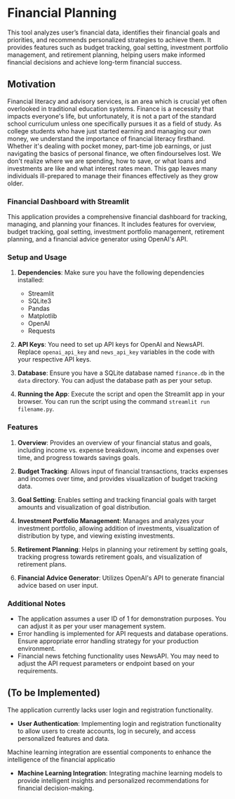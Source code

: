 # Financial Planning

This tool analyzes user’s financial data, identifies their financial goals and priorities, and recommends personalized strategies to achieve them. It provides features such as budget tracking, goal setting, investment portfolio management, and retirement planning, helping users make informed financial decisions and achieve long-term financial success.

## Motivation 
Financial literacy and advisory services, is an area which is crucial yet often overlooked in traditional education systems. Finance is a necessity that impacts everyone's life, but unfortunately, it is not a part of the standard school curriculum unless one specifically pursues it as a field of study.
As college students who have just started earning and managing our own money, we understand the importance of financial literacy firsthand. Whether it's dealing with pocket
money, part-time job earnings, or just navigating the basics of personal finance, we often findourselves lost. We don't realize where we are spending, how to save, or what loans and
investments are like and what interest rates mean. This gap leaves many individuals ill-prepared to manage their finances effectively as they grow older.

### Financial Dashboard with Streamlit

This application provides a comprehensive financial dashboard for tracking, managing, and planning your finances. It includes features for overview, budget tracking, goal setting, investment portfolio management, retirement planning, and a financial advice generator using OpenAI's API.

### Setup and Usage

1. **Dependencies**: Make sure you have the following dependencies installed:

   - Streamlit
   - SQLite3
   - Pandas
   - Matplotlib
   - OpenAI
   - Requests

2. **API Keys**: You need to set up API keys for OpenAI and NewsAPI. Replace `openai_api_key` and `news_api_key` variables in the code with your respective API keys.

3. **Database**: Ensure you have a SQLite database named `finance.db` in the `data` directory. You can adjust the database path as per your setup.

4. **Running the App**: Execute the script and open the Streamlit app in your browser. You can run the script using the command `streamlit run filename.py`.

### Features

1. **Overview**: Provides an overview of your financial status and goals, including income vs. expense breakdown, income and expenses over time, and progress towards savings goals.

2. **Budget Tracking**: Allows input of financial transactions, tracks expenses and incomes over time, and provides visualization of budget tracking data.

3. **Goal Setting**: Enables setting and tracking financial goals with target amounts and visualization of goal distribution.

4. **Investment Portfolio Management**: Manages and analyzes your investment portfolio, allowing addition of investments, visualization of distribution by type, and viewing existing investments.

5. **Retirement Planning**: Helps in planning your retirement by setting goals, tracking progress towards retirement goals, and visualization of retirement plans.

6. **Financial Advice Generator**: Utilizes OpenAI's API to generate financial advice based on user input.

### Additional Notes

- The application assumes a user ID of 1 for demonstration purposes. You can adjust it as per your user management system.
- Error handling is implemented for API requests and database operations. Ensure appropriate error handling strategy for your production environment.
- Financial news fetching functionality uses NewsAPI. You may need to adjust the API request parameters or endpoint based on your requirements.

## (To be Implemented)

The application currently lacks user login and registration functionality.

- **User Authentication**: Implementing login and registration functionality to allow users to create accounts, log in securely, and access personalized features and data.

Machine learning integration are essential components to enhance the intelligence of the financial applicatio

- **Machine Learning Integration**: Integrating machine learning models to provide intelligent insights and personalized recommendations for financial decision-making.

